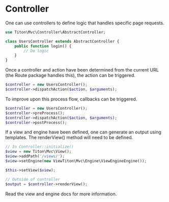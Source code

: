 # Controller #

One can use controllers to define logic that handles specific page requests.

```php
use Titon\Mvc\Controller\AbstractController;

class UsersController extends AbstractController {
	public function login() {
		// Do logic
	}
}
```

Once a controller and action have been determined from the current URL (the Route package handles this), the action can be triggered.

```php
$controller = new UsersController();
$controller->dispatchAction($action, $arguments);
```

To improve upon this process flow, callbacks can be triggered.

```php
$controller = new UsersController();
$controller->preProcess();
$controller->dispatchAction($action, $arguments);
$controller->postProcess();
```

If a view and engine have been defined, one can generate an output using templates. The renderView() method will need to be defined.

```php
// In Controller::initialize()
$view = new Titon\Mvc\View();
$view->addPath('/views/');
$view->setEngine(new ViewTiton\Mvc\Engine\ViewEngineEngine());

$this->setView($view);

// Outside of controller
$output = $controller->renderView();
```

Read the view and engine docs for more information.